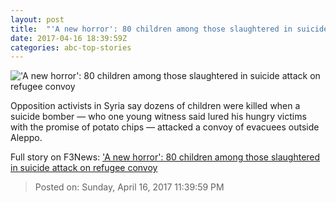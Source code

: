 ```yaml
---
layout: post
title:  "'A new horror': 80 children among those slaughtered in suicide attack on refugee convoy"
date: 2017-04-16 18:39:59Z
categories: abc-top-stories
---
```


!['A new horror': 80 children among those slaughtered in suicide attack on refugee convoy](http://www.abc.net.au/news/image/8447164-1x1-700x700.jpg)

Opposition activists in Syria say dozens of children were killed when a suicide bomber — who one young witness said lured his hungry victims with the promise of potato chips — attacked a convoy of evacuees outside Aleppo.


Full story on F3News: ['A new horror': 80 children among those slaughtered in suicide attack on refugee convoy](http://www.f3nws.com/n/PBbh2D)

> Posted on: Sunday, April 16, 2017 11:39:59 PM
